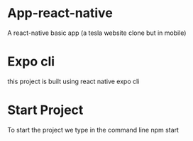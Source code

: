# App-react-native
A react-native basic app (a tesla website clone but in mobile)

# Expo cli
this project is built using react native expo cli

# Start Project
To start the project we type in the command line npm start
